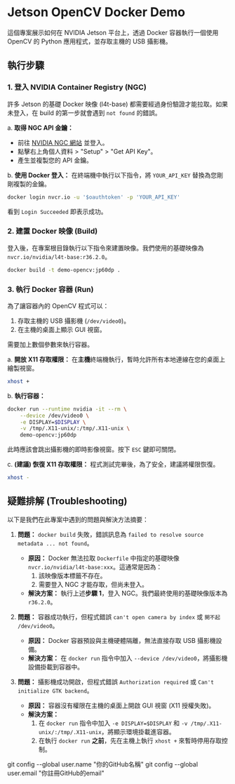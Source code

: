 # Jetson OpenCV Docker Demo

這個專案展示如何在 NVIDIA Jetson 平台上，透過 Docker 容器執行一個使用 OpenCV 的 Python 應用程式，並存取主機的 USB 攝影機。

## 執行步驟

### 1. 登入 NVIDIA Container Registry (NGC)

許多 Jetson 的基礎 Docker 映像 (l4t-base) 都需要經過身份驗證才能拉取。如果未登入，在 build 的第一步就會遇到 `not found` 的錯誤。

a. **取得 NGC API 金鑰：**
   - 前往 [NVIDIA NGC 網站](https://ngc.nvidia.com) 並登入。
   - 點擊右上角個人資料 > "Setup" > "Get API Key"。
   - 產生並複製您的 API 金鑰。

b. **使用 Docker 登入：**
   在終端機中執行以下指令，將 `YOUR_API_KEY` 替換為您剛剛複製的金鑰。
   ```bash
   docker login nvcr.io -u '$oauthtoken' -p 'YOUR_API_KEY'
   ```
   看到 `Login Succeeded` 即表示成功。

### 2. 建置 Docker 映像 (Build)

登入後，在專案根目錄執行以下指令來建置映像。我們使用的基礎映像為 `nvcr.io/nvidia/l4t-base:r36.2.0`。
```bash
docker build -t demo-opencv:jp60dp .
```

### 3. 執行 Docker 容器 (Run)

為了讓容器內的 OpenCV 程式可以：
1.  存取主機的 USB 攝影機 (`/dev/video0`)。
2.  在主機的桌面上顯示 GUI 視窗。

需要加上數個參數來執行容器。

a. **開放 X11 存取權限：**
   在**主機**終端機執行，暫時允許所有本地連線在您的桌面上繪製視窗。
   ```bash
   xhost +
   ```

b. **執行容器：**
   ```bash
   docker run --runtime nvidia -it --rm \
       --device /dev/video0 \
       -e DISPLAY=$DISPLAY \
       -v /tmp/.X11-unix/:/tmp/.X11-unix \
       demo-opencv:jp60dp
   ```
   此時應該會跳出攝影機的即時影像視窗。按下 `ESC` 鍵即可關閉。

c. **(建議) 恢復 X11 存取權限：**
   程式測試完畢後，為了安全，建議將權限恢復。
   ```bash
   xhost -
   ```

## 疑難排解 (Troubleshooting)

以下是我們在此專案中遇到的問題與解決方法摘要：

1.  **問題：** `docker build` 失敗，錯誤訊息為 `failed to resolve source metadata ... not found`。
    -   **原因：** Docker 無法拉取 `Dockerfile` 中指定的基礎映像 `nvcr.io/nvidia/l4t-base:xxx`。這通常是因為：
        1.  該映像版本標籤不存在。
        2.  需要登入 NGC 才能存取，但尚未登入。
    -   **解決方案：** 執行上述**步驟 1**，登入 NGC。我們最終使用的基礎映像版本為 `r36.2.0`。

2.  **問題：** 容器成功執行，但程式錯誤 `can't open camera by index` 或 `開不起 /dev/video0`。
    -   **原因：** Docker 容器預設與主機硬體隔離，無法直接存取 USB 攝影機設備。
    -   **解決方案：** 在 `docker run` 指令中加入 `--device /dev/video0`，將攝影機設備掛載到容器中。

3.  **問題：** 攝影機成功開啟，但程式錯誤 `Authorization required` 或 `Can't initialize GTK backend`。
    -   **原因：** 容器沒有權限在主機的桌面上開啟 GUI 視窗 (X11 授權失敗)。
    -   **解決方案：**
        1.  在 `docker run` 指令中加入 `-e DISPLAY=$DISPLAY` 和 `-v /tmp/.X11-unix/:/tmp/.X11-unix`，將顯示環境掛載進容器。
        2.  在執行 `docker run` **之前**，先在主機上執行 `xhost +` 來暫時停用存取控制。



git config --global user.name "你的GitHub名稱"
git config --global user.email "你註冊GitHub的email"